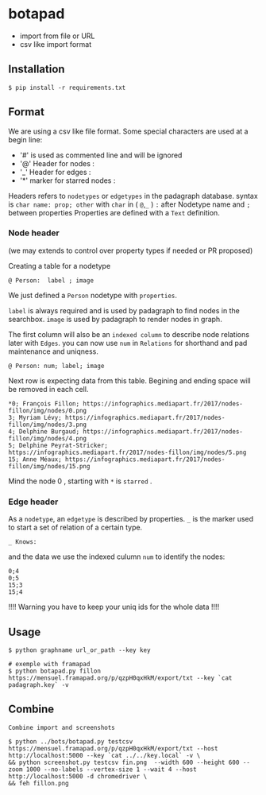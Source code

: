 
# botapad

* import from file or URL
* csv like import format


## Installation

    $ pip install -r requirements.txt

## Format

We are using a csv like file format.
Some special characters are used at a begin line:

* '#' is used as commented line and will be ignored
* '@' Header for nodes :
* '_' Header for edges :
* '*' marker for starred nodes :

Headers refers to `nodetypes` or `edgetypes` in the padagraph database.
syntax is ```char name: prop; other``` with `char` in ( `@`,`_` )
`:` after  Nodetype name and `;` between properties
Properties are defined with a `Text` definition.

### Node header

(we may extends to control over property types if needed or PR proposed)

Creating a table for a nodetype

    @ Person:  label ; image 

We just defined a `Person` nodetype with `properties`.

`label` is always required and is used by padagraph to find nodes in the searchbox.
`image` is used by padagraph to render nodes in graph.

The first column will also be an `indexed column` to describe node relations later with `Edges`.
you can now use `num` in `Relations` for shorthand and pad maintenance and uniqness. 

    @ Person: num; label; image 

Next row is expecting data from this table.
Begining and ending space will be removed in each cell.    

    *0; François Fillon; https://infographics.mediapart.fr/2017/nodes-fillon/img/nodes/0.png
    3; Myriam Lévy; https://infographics.mediapart.fr/2017/nodes-fillon/img/nodes/3.png
    4; Delphine Burgaud; https://infographics.mediapart.fr/2017/nodes-fillon/img/nodes/4.png
    5; Delphine Peyrat-Stricker; https://infographics.mediapart.fr/2017/nodes-fillon/img/nodes/5.png
    15; Anne Méaux; https://infographics.mediapart.fr/2017/nodes-fillon/img/nodes/15.png

Mind the node 0 , starting with `*` is `starred` .


### Edge header

As a `nodetype`, an `edgetype` is described by properties.
`_` is the marker used to start a set of relation of a certain type.

    _ Knows: 

and the data we use the indexed culumn `num` to identify the nodes:

    0;4
    0;5
    15;3
    15;4
    
!!!! Warning you have to keep your uniq ids for the whole data !!!! 

## Usage

    $ python graphname url_or_path --key key 

    # exemple with framapad
    $ python botapad.py fillon https://mensuel.framapad.org/p/qzpH0qxHkM/export/txt --key `cat padagraph.key` -v

## Combine

    Combine import and screenshots

    $ python ../bots/botapad.py testcsv https://mensuel.framapad.org/p/qzpH0qxHkM/export/txt --host http://localhost:5000 --key `cat ../../key.local` -v \
    && python screenshot.py testcsv fin.png  --width 600 --height 600 --zoom 1000 --no-labels --vertex-size 1 --wait 4 --host http://localhost:5000 -d chromedriver \
    && feh fillon.png

